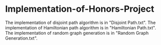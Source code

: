 # Implementation-of-Honors-Project

The implementation of disjoint path algorithm is in "Disjoint Path.txt".
The implementation of Hamiltonian path algorithm is in "Hamiltonian Path.txt".
The implementation of random graph generation is in "Random Graph Generation.txt".
